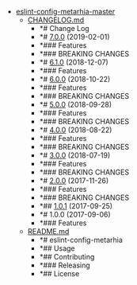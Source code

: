 - <a href = "E:\Node_projects\Node_Way\ArchivTSH_2\ArhivMetarhia_2\eslint-config-metarhia-master\cat.eslint-config-metarhia-master\dir.eslint-config-metarhia-master.md">eslint-config-metarhia-master</a>
    - <a href = "E:\Node_projects\Node_Way\ArchivTSH_2\ArhivMetarhia_2\eslint-config-metarhia-master\CHANGELOG.md">CHANGELOG.md</a>
        - *# Change Log
        - *# [7.0.0](https://github.com/metarhia/eslint-config-metarhia/compare/v6.1.0...v7.0.0) (2019-02-01)
        - *### Features
        - *### BREAKING CHANGES
        - *# [6.1.0](https://github.com/metarhia/eslint-config-metarhia/compare/v6.0.0...v6.1.0) (2018-12-07)
        - *### Features
        - *# [6.0.0](https://github.com/metarhia/eslint-config-metarhia/compare/v5.0.0...v6.0.0) (2018-10-22)
        - *### Features
        - *### BREAKING CHANGES
        - *# [5.0.0](https://github.com/metarhia/eslint-config-metarhia/compare/v4.0.0...v5.0.0) (2018-09-28)
        - *### Features
        - *### BREAKING CHANGES
        - *# [4.0.0](https://github.com/metarhia/eslint-config-metarhia/compare/v3.0.0...v4.0.0) (2018-08-22)
        - *### Features
        - *### BREAKING CHANGES
        - *# [3.0.0](https://github.com/metarhia/eslint-config-metarhia/compare/v2.0.0...v3.0.0) (2018-07-19)
        - *### Features
        - *### BREAKING CHANGES
        - *# [2.0.0](https://github.com/metarhia/eslint-config-metarhia/compare/v1.0.1...v2.0.0) (2017-11-26)
        - *### Features
        - *### BREAKING CHANGES
        - *## [1.0.1](https://github.com/metarhia/eslint-config-metarhia/compare/v1.0.0...v1.0.1) (2017-09-25)
        - *# 1.0.0 (2017-09-06)
        - *### Features
    - <a href = "E:\Node_projects\Node_Way\ArchivTSH_2\ArhivMetarhia_2\eslint-config-metarhia-master\README.md">README.md</a>
        - *# eslint-config-metarhia
        - *## Usage
        - *## Contributing
        - *### Releasing
        - *## License
